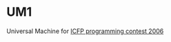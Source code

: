 # UM1
Universal Machine for [ICFP programming contest 2006](http://fileformats.archiveteam.org/wiki/Universal_Machine_(ICFP_programming_contest_2006))
